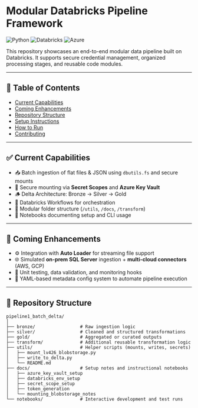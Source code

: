 # Modular Databricks Pipeline Framework

![Python](https://img.shields.io/badge/Python-3.10-blue.svg)
![Databricks](https://img.shields.io/badge/Platform-Databricks-orange)
![Azure](https://img.shields.io/badge/Cloud-Azure-blue)

This repository showcases an end-to-end modular data pipeline built on Databricks. It supports secure credential management, organized processing stages, and reusable code modules.

---

## 📑 Table of Contents

- [Current Capabilities](#-current-capabilities)
- [Coming Enhancements](#-coming-enhancements)
- [Repository Structure](#-repository-structure)
- [Setup Instructions](#-setup-instructions)
- [How to Run](#-how-to-run)
- [Contributing](#-contributing)

---

## ✅ Current Capabilities

- 📥 Batch ingestion of flat files & JSON using `dbutils.fs` and secure mounts  
- 🔐 Secure mounting via **Secret Scopes** and **Azure Key Vault**
- 🪵 Delta Architecture: Bronze → Silver → Gold
- 🧩 Databricks Workflows for orchestration
- 📁 Modular folder structure (`/utils`, `/docs`, `/transform`)
- 📓 Notebooks documenting setup and CLI usage

---

## 🔮 Coming Enhancements

- ⚙️ Integration with **Auto Loader** for streaming file support
- 🌐 Simulated **on-prem SQL Server** ingestion + **multi-cloud connectors** (AWS, GCP)
- 🧪 Unit testing, data validation, and monitoring hooks
- 🧬 YAML-based metadata config system to automate pipeline execution

---

## 📁 Repository Structure

```text
pipeline1_batch_delta/
│
├── bronze/                 # Raw ingestion logic
├── silver/                 # Cleaned and structured transformations
├── gold/                   # Aggregated or curated outputs
├── transform/              # Additional reusable transformation logic
├── utils/                  # Helper scripts (mounts, writes, secrets)
│   ├── mount_lv426_blobstorage.py
│   ├── write_to_delta.py
│   └── README.md
├── docs/                   # Setup notes and instructional notebooks
│   ├── azure_key_vault_setup
│   ├── databricks_env_setup
│   ├── secret_scope_setup
│   ├── token_generation
│   └── mounting_blobstorage_notes
└── notebooks/              # Interactive development and test runs
